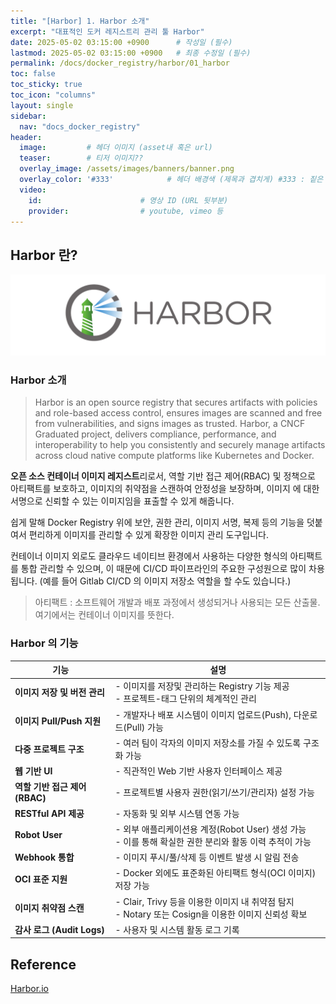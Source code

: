 ```yaml
---
title: "[Harbor] 1. Harbor 소개"
excerpt: "대표적인 도커 레지스트리 관리 툴 Harbor"
date: 2025-05-02 03:15:00 +0900      # 작성일 (필수)
lastmod: 2025-05-02 03:15:00 +0900   # 최종 수정일 (필수)
permalink: /docs/docker_registry/harbor/01_harbor
toc: false
toc_sticky: true
toc_icon: "columns"
layout: single
sidebar:
  nav: "docs_docker_registry"
header: 
  image:         # 헤더 이미지 (asset내 혹은 url)
  teaser:        # 티저 이미지??
  overlay_image: /assets/images/banners/banner.png
  overlay_color: '#333'            # 헤더 배경색 (제목과 겹치게) #333 : 짙은 회색 (필수)
  video:
    id:                      # 영상 ID (URL 뒷부분)
    provider:                # youtube, vimeo 등
---
```


<!--postNo: 20250502_001-->


## Harbor 란?  

![](/assets/images/20250502_001_001.png)  

### Harbor 소개  

> Harbor is an open source registry that secures artifacts with policies and role-based access control, ensures images are scanned and free from vulnerabilities, and signs images as trusted. Harbor, a CNCF Graduated project, delivers compliance, performance, and interoperability to help you consistently and securely manage artifacts across cloud native compute platforms like Kubernetes and Docker.  

**오픈 소스 컨테이너 이미지 레지스트**리로서, 역할 기반 접근 제어(RBAC) 및 정책으로 아티팩트를 보호하고, 이미지의 취약점을 스캔하여 안정성을 보장하며, 이미지 에 대한 서명으로 신뢰할 수 있는 이미지임을 표출할 수 있게 해줍니다.  

쉽게 말해 Docker Registry 위에 보안, 권한 관리, 이미지 서명, 복제 등의 기능을 덧붙여서 편리하게 이미지를 관리할 수 있게 확장한 이미지 관리 도구입니다.  

컨테이너 이미지 외로도 클라우드 네이티브 환경에서 사용하는 다양한 형식의 아티팩트를 통합 관리할 수 있으며, 이 때문에 CI/CD 파이프라인의 주요한 구성원으로 많이 차용됩니다. (예를 들어 Gitlab CI/CD 의 이미지 저장소 역할을 할 수도 있습니다.)  


> 아티팩트 : 소프트웨어 개발과 배포 과정에서 생성되거나 사용되는 모든 산출물. 여기에서는 컨테이너 이미지를 뜻한다.  

### Harbor 의 기능  

| 기능                     | 설명                                                                       |
| ---------------------- | ------------------------------------------------------------------------ |
| **이미지 저장 및 버전 관리**     | - 이미지를 저장및 관리하는 Registry 기능 제공<br>- 프로젝트-태그 단위의 체계적인 관리                  |
| **이미지 Pull/Push 지원**   | - 개발자나 배포 시스템이 이미지 업로드(Push), 다운로드(Pull) 가능                              |
| **다중 프로젝트 구조**         | - 여러 팀이 각자의 이미지 저장소를 가질 수 있도록 구조화 가능                                     |
| **웹 기반 UI**            | - 직관적인 Web 기반 사용자 인터페이스 제공                                               |
| **역할 기반 접근 제어 (RBAC)** | - 프로젝트별 사용자 권한(읽기/쓰기/관리자) 설정 가능                                          |
| **RESTful API 제공**     | - 자동화 및 외부 시스템 연동 가능                                                     |
| **Robot User**         | - 외부 애플리케이션용 계정(Robot User) 생성 가능  <br>- 이를 통해 확실한 권한 분리와 활동 이력 추적이 가능   |
| **Webhook 통합**         | - 이미지 푸시/풀/삭제 등 이벤트 발생 시 알림 전송                                           |
| **OCI 표준 지원**          | - Docker 외에도 표준화된 아티팩트 형식(OCI 이미지) 저장 가능                                 |
| **이미지 취약점 스캔**         | - Clair, Trivy 등을 이용한 이미지 내 취약점 탐지<br>- Notary 또는 Cosign을 이용한 이미지 신뢰성 확보 |
| **감사 로그 (Audit Logs)** | - 사용자 및 시스템 활동 로그 기록                                                     |

## Reference  

[Harbor.io](https://goharbor.io/)